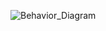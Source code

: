 ![Behavior_Diagram](https://user-images.githubusercontent.com/94215887/143397832-29c162da-34e9-4ec8-b42f-85803f942b99.png)

